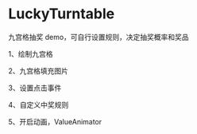 # LuckyTurntable

九宫格抽奖 demo，可自行设置规则，决定抽奖概率和奖品

1、绘制九宫格

2、九宫格填充图片

3、设置点击事件

4、自定义中奖规则

5、开启动画，ValueAnimator
